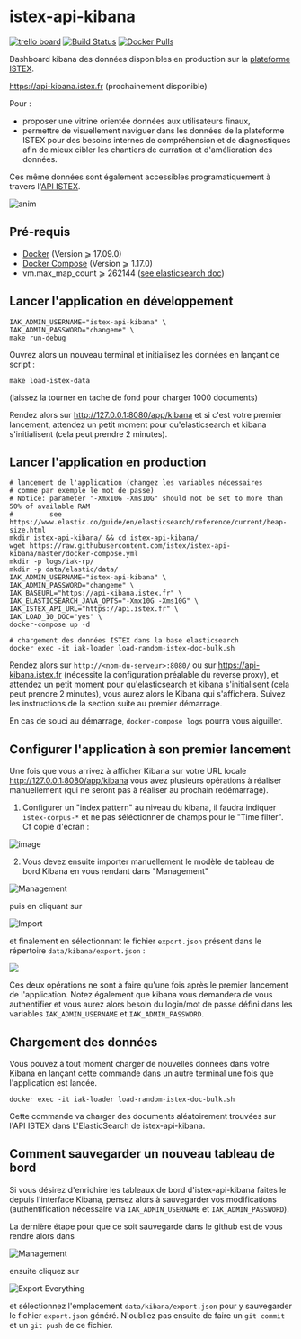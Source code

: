 # istex-api-kibana

[![trello board](https://user-images.githubusercontent.com/328244/32807531-72d5f4ca-c990-11e7-961e-8e06d34e2ef7.png)](https://trello.com/b/BBKDj5Dd/istex-api-kibana) [![Build Status](https://travis-ci.org/istex/istex-api-kibana.svg?branch=master)](https://travis-ci.org/istex/istex-api-kibana) [![Docker Pulls](https://img.shields.io/docker/pulls/istex/istex-api-kibana.svg)](https://registry.hub.docker.com/u/istex/istex-api-kibana/)

Dashboard kibana des données disponibles en production sur la [plateforme ISTEX](http://www.istex.fr).

https://api-kibana.istex.fr (prochainement disponible)

Pour :
- proposer une vitrine orientée données aux utilisateurs finaux,
- permettre de visuellement naviguer dans les données de la plateforme ISTEX pour des besoins internes de compréhension et de diagnostiques afin de mieux cibler les chantiers de curration et d'amélioration des données.

Ces même données sont également accessibles programatiquement à travers l'[API ISTEX](https://api.istex.fr).

![anim](https://user-images.githubusercontent.com/328244/32807575-9651c5c8-c990-11e7-9610-4cbb19dd6734.gif)


## Pré-requis

- [Docker](https://docs.docker.com/engine/installation/) (Version ⩾ 17.09.0)
- [Docker Compose](https://docs.docker.com/compose/install/) (Version ⩾ 1.17.0)
- vm.max_map_count ⩾ 262144 ([see elasticsearch doc](https://www.elastic.co/guide/en/elasticsearch/reference/current/docker.html#docker-cli-run-prod-mode))

## Lancer l'application en développement

```shell
IAK_ADMIN_USERNAME="istex-api-kibana" \
IAK_ADMIN_PASSWORD="changeme" \
make run-debug
```

Ouvrez alors un nouveau terminal et initialisez les données en lançant ce script :

```shell
make load-istex-data
```
(laissez la tourner en tache de fond pour charger 1000 documents)

Rendez alors sur http://127.0.0.1:8080/app/kibana et si c'est votre premier lancement, attendez un petit moment  pour qu'elasticsearch et kibana s'initialisent (cela peut prendre 2 minutes).

## Lancer l'application en production

```shell
# lancement de l'application (changez les variables nécessaires 
# comme par exemple le mot de passe)
# Notice: parameter "-Xmx10G -Xms10G" should not be set to more than 50% of available RAM
#         see https://www.elastic.co/guide/en/elasticsearch/reference/current/heap-size.html
mkdir istex-api-kibana/ && cd istex-api-kibana/
wget https://raw.githubusercontent.com/istex/istex-api-kibana/master/docker-compose.yml
mkdir -p logs/iak-rp/
mkdir -p data/elastic/data/
IAK_ADMIN_USERNAME="istex-api-kibana" \
IAK_ADMIN_PASSWORD="changeme" \
IAK_BASEURL="https://api-kibana.istex.fr" \
IAK_ELASTICSEARCH_JAVA_OPTS="-Xmx10G -Xms10G" \
IAK_ISTEX_API_URL="https://api.istex.fr" \
IAK_LOAD_10_DOC="yes" \
docker-compose up -d

# chargement des données ISTEX dans la base elasticsearch
docker exec -it iak-loader load-random-istex-doc-bulk.sh
```



Rendez alors sur ``http://<nom-du-serveur>:8080/`` ou sur https://api-kibana.istex.fr (nécessite la configuration préalable du reverse proxy), et attendez un petit moment  pour qu'elasticsearch et kibana s'initialisent (cela peut prendre 2 minutes), vous aurez alors le Kibana qui s'affichera. Suivez les instructions de la section suite au premier démarrage.

En cas de souci au démarrage, ``docker-compose logs`` pourra vous aiguiller.

## Configurer l'application à son premier lancement

Une fois que vous arrivez à afficher Kibana sur votre URL locale http://127.0.0.1:8080/app/kibana vous avez plusieurs opérations à réaliser manuellement (qui ne seront pas à réaliser au prochain redémarrage).

1) Configurer un "index pattern" au niveau du kibana, il faudra indiquer ``istex-corpus-*`` et ne pas séléctionner de champs pour le "Time filter". Cf copie d'écran :

![image](https://user-images.githubusercontent.com/328244/33234970-a257d37e-d22f-11e7-95e6-6b2826956695.png)

2) Vous devez ensuite importer manuellement le modèle de tableau de bord Kibana en vous rendant dans "Management"

![Management](https://user-images.githubusercontent.com/328244/32851436-3a80c0fa-ca35-11e7-8744-bc7ec552aa0c.png) 



puis en cliquant sur

![Import](https://user-images.githubusercontent.com/328244/32851531-778dd172-ca35-11e7-8fa7-b7ca0c8bc7d9.png) 



et finalement en sélectionnant le fichier ``export.json`` présent dans le répertoire ``data/kibana/export.json`` :



![](https://user-images.githubusercontent.com/328244/32851512-69f484fc-ca35-11e7-91a2-4881022c37fc.png)



Ces deux opérations ne sont à faire qu'une fois après le premier lancement de l'application. Notez également que kibana vous demandera de vous authentifier et vous aurez alors besoin du login/mot de passe défini dans les variables ``IAK_ADMIN_USERNAME`` et ``IAK_ADMIN_PASSWORD``.

## Chargement des données

Vous pouvez à tout moment charger de nouvelles données dans votre Kibana en lançant cette commande dans un autre terminal une fois que l'application est lancée.

```shell
docker exec -it iak-loader load-random-istex-doc-bulk.sh
```

Cette commande va charger des documents aléatoirement trouvées sur l'API ISTEX dans L'ElasticSearch de istex-api-kibana.

## Comment sauvegarder un nouveau tableau de bord

Si vous désirez d'enrichire les tableaux de bord d'istex-api-kibana faites le depuis l'interface Kibana, pensez alors à sauvegarder vos modifications (authentification nécessaire via ``IAK_ADMIN_USERNAME`` et ``IAK_ADMIN_PASSWORD``).

La dernière étape pour que ce soit sauvegardé dans le github est de vous rendre alors dans

![Management](https://user-images.githubusercontent.com/328244/32851436-3a80c0fa-ca35-11e7-8744-bc7ec552aa0c.png)

ensuite cliquez sur

![Export Everything](https://user-images.githubusercontent.com/328244/32851462-4db5756c-ca35-11e7-820a-4994188b117d.png)

et sélectionnez l'emplacement ``data/kibana/export.json`` pour y sauvegarder le fichier ``export.json`` généré. N'oubliez pas ensuite de faire un ``git commit`` et un ``git push`` de ce fichier.
